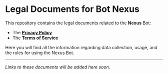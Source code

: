 # Legal Documents for Bot Nexus

This repository contains the legal documents related to the **Nexus** Bot:

- The [**Privacy Policy**](https://github.com/Vanibels/NexusBot-legacy/blob/main/PrivacyPolicy.md)
- The [**Terms of Service**](https://github.com/Vanibels/NexusBot-legacy/blob/main/TermsOfService.md)

Here you will find all the information regarding data collection, usage, and the rules for using the Nexus Bot.

---

*Links to these documents will be added here soon.*
